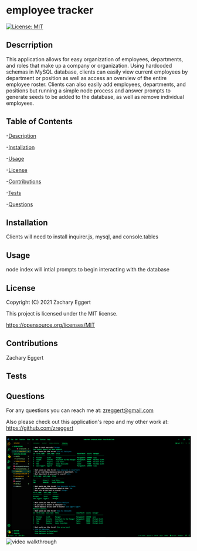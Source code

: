 # employee tracker
  
  [![License: MIT](https://img.shields.io/badge/License-MIT-yellow.svg)](https://opensource.org/licenses/MIT)

  ## Descrription
  This application allows for easy organization of employees, departments, and roles that make up a company or organization. Using hardcoded schemas in MySQL database, clients can easily view current employees by department or position as well as access an overview of the entire employee roster. Clients can also easily add employees, departments, and positions but running a simple node process and answer prompts to generate seeds to be added to the database, as well as remove individual employees.

  ## Table of Contents
  -[Description](#description)

  -[Installation](#installation)

  -[Usage](#usage)

  -[License](#license)

  -[Contributions](#contributions)

  -[Tests](#tests)

  -[Questions](#questions)


  ## Installation
  Clients will need to install inquirer.js, mysql, and console.tables

  ## Usage
  node index will intial prompts to begin interacting with the database

  ## License
  Copyright (C) 2021 Zachary Eggert

  This project is licensed under the MIT license.

  https://opensource.org/licenses/MIT

  ## Contributions
  Zachary Eggert

  ## Tests
  

  ## Questions
  For any questions you can reach me at:
  zreggert@gmail.com

  Also please check out this application's repo and my other work at:
  https://github.com/zreggert

![screenshot of application](./assets/employee-tracker.png)
![video walkthrough](./assets/employeetracker-walkthrough.gif)